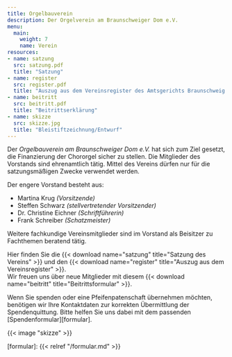 ```yaml
---
title: Orgelbauverein
description: Der Orgelverein am Braunschweiger Dom e.V.
menu:
  main:
    weight: 7
    name: Verein
resources:
- name: satzung
  src: satzung.pdf
  title: "Satzung"
- name: register
  src: register.pdf
  title: "Auszug aus dem Vereinsregister des Amtsgerichts Braunschweig vom 07.08.2019"
- name: beitritt
  src: beitritt.pdf
  title: "Beitrittserklärung"
- name: skizze
  src: skizze.jpg
  title: "Bleistiftzeichnung/Entwurf"
---
```


Der _Orgelbauverein am Braunschweiger  Dom e.V._  hat sich zum Ziel gesetzt, 
die Finanzierung der Chororgel sicher zu stellen. 
Die Mitglieder des Vorstands sind ehrenamtlich tätig. 
Mittel des Vereins dürfen nur für die satzungsmäßigen Zwecke verwendet werden. 

Der engere Vorstand besteht aus:

- Martina Krug _(Vorsitzende)_
- Steffen Schwarz _(stellvertretender Vorsitzender)_
- Dr. Christine Eichner _(Schriftführerin)_
- Frank Schreiber _(Schatzmeister)_

Weitere fachkundige Vereinsmitglieder sind im Vorstand als Beisitzer zu Fachthemen beratend tätig.

Hier finden Sie die {{< download name="satzung" title="Satzung des Vereins" >}} und den {{< download name="register" title="Auszug aus dem Vereinsregister" >}}.  
Wir freuen uns über neue Mitglieder mit diesem {{< download name="beitritt" title="Beitrittsformular" >}}.

Wenn Sie spenden oder eine Pfeifenpatenschaft übernehmen möchten, 
benötigen wir Ihre Kontaktdaten zur korrekten Übermittlung der Spendenquittung. 
Bitte helfen Sie uns dabei mit dem passenden [Spendenformular][formular].

{{< image "skizze" >}}

[formular]: {{< relref "/formular.md" >}}